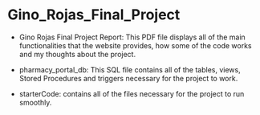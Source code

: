 # Gino_Rojas_Final_Project

* Gino Rojas Final Project Report: This PDF file displays all of the main functionalities that the website provides,
 how some of the code works and my thoughts about the project.

* pharmacy_portal_db: This SQL file contains all of the tables, views, Stored Procedures and triggers necessary for the project to work.

* starterCode: contains all of the files necessary for the project to run smoothly.
